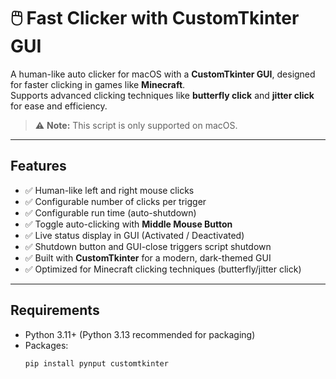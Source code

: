 # 🖱️ Fast Clicker with CustomTkinter GUI

A human-like auto clicker for macOS with a **CustomTkinter GUI**, designed for faster clicking in games like **Minecraft**.  
Supports advanced clicking techniques like **butterfly click** and **jitter click** for ease and efficiency.

> ⚠️ **Note:** This script is only supported on macOS.

---

## **Features**
- ✅ Human-like left and right mouse clicks  
- ✅ Configurable number of clicks per trigger  
- ✅ Configurable run time (auto-shutdown)  
- ✅ Toggle auto-clicking with **Middle Mouse Button**  
- ✅ Live status display in GUI (Activated / Deactivated)  
- ✅ Shutdown button and GUI-close triggers script shutdown  
- ✅ Built with **CustomTkinter** for a modern, dark-themed GUI  
- ✅ Optimized for Minecraft clicking techniques (butterfly/jitter click)  

---

## **Requirements**
- Python 3.11+ (Python 3.13 recommended for packaging)  
- Packages:
  ```bash
  pip install pynput customtkinter
